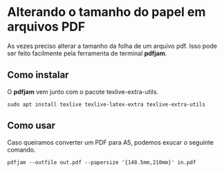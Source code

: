 # Alterando o tamanho do papel em arquivos PDF

As vezes preciso alterar a tamanho da folha de um arquivo pdf. Isso pode ser feito facilmente pela ferramenta de terminal __pdfjam__.

## Como instalar

O __pdfjam__ vem junto com o pacote texlive-extra-utils.

```
sudo apt install texlive texlive-latex-extra texlive-extra-utils
```

## Como usar

Caso queiramos converter um PDF para A5, podemos exucar o seguinte comando.

```
pdfjam --outfile out.pdf --papersize '{148.5mm,210mm}' in.pdf
```
